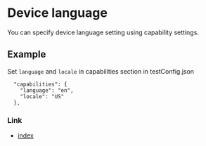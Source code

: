 # Device language

You can specify device language setting using capability settings.

## Example

Set `language` and `locale` in capabilities section in testConfig.json

```
  "capabilities": {
    "language": "en",
    "locale": "US"
  },
```

### Link

- [index](../../index.md)

